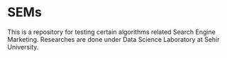 # SEMs

This is a repository for testing certain algorithms related Search Engine Marketing.
Researches are done under Data Science Laboratory at Sehir University.
